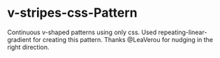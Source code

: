 # v-stripes-css-Pattern
Continuous v-shaped patterns using only css. Used repeating-linear-gradient for creating this pattern. Thanks @LeaVerou for nudging in the right direction.

